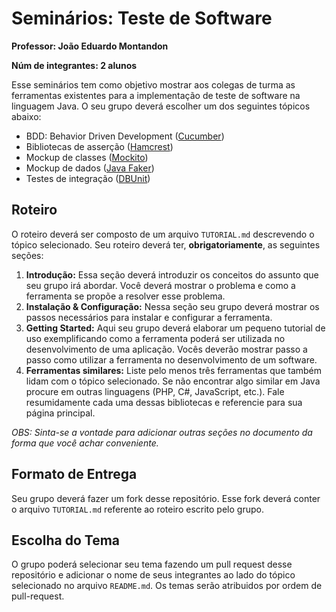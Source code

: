 # Seminários: Teste de Software

**Professor: João Eduardo Montandon**

**Núm de integrantes: 2 alunos**

Esse seminários tem como objetivo mostrar aos colegas de turma as ferramentas existentes para a implementação de teste de software na linguagem Java. O seu grupo deverá escolher um dos seguintes tópicos abaixo:

- BDD: Behavior Driven Development ([Cucumber](https://cucumber.io/))
- Bibliotecas de asserção ([Hamcrest](http://hamcrest.org/JavaHamcrest/tutorial))
- Mockup de classes ([Mockito](https://site.mockito.org/))
- Mockup de dados ([Java Faker](https://dius.github.io/java-faker/))
- Testes de integração ([DBUnit](http://www.dbunit.org/))

## Roteiro

O roteiro deverá ser composto de um arquivo `TUTORIAL.md` descrevendo o tópico selecionado. Seu roteiro deverá ter, **obrigatoriamente**, as seguintes seções:

1. **Introdução:** Essa seção deverá introduzir os conceitos do assunto que seu grupo irá abordar. Você deverá mostrar o problema e como a ferramenta se propõe a resolver esse problema.
1. **Instalação & Configuração:** Nessa seção seu grupo deverá mostrar os passos necessários para instalar e configurar a ferramenta.
1. **Getting Started:** Aqui seu grupo deverá elaborar um pequeno tutorial de uso exemplificando como a ferramenta poderá ser utilizada no desenvolvimento de uma aplicação. Vocês deverão mostrar passo a passo como utilizar a ferramenta no desenvolvimento de um software.
1. **Ferramentas similares:** Liste pelo menos três ferramentas que também lidam com o tópico selecionado. Se não encontrar algo similar em Java procure em outras linguagens (PHP, C#, JavaScript, etc.). Fale resumidamente cada uma dessas bibliotecas e referencie para sua página principal.

*OBS: Sinta-se a vontade para adicionar outras seções no documento da forma que você achar conveniente.* 

## Formato de Entrega

Seu grupo deverá fazer um fork desse repositório. Esse fork deverá conter o arquivo `TUTORIAL.md` referente ao roteiro escrito pelo grupo.

## Escolha do Tema

O grupo poderá selecionar seu tema fazendo um pull request desse repositório e adicionar o nome de seus integrantes ao lado do tópico selecionado no arquivo `README.md`. Os temas serão atribuidos por ordem de pull-request.
